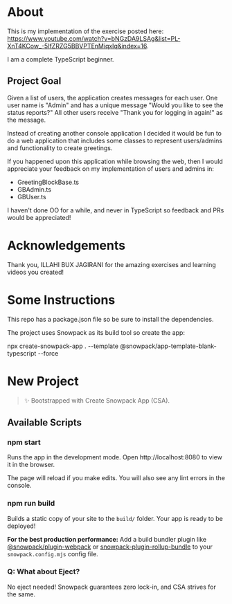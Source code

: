 # About

This is my implementation of the exercise posted here: https://www.youtube.com/watch?v=bNGzDA9LSAg&list=PL-XnT4KCow_-5IfZRZG5BBVPTEnMiqxIq&index=16. 

I am a complete TypeScript beginner.

## Project Goal

Given a list of users, the application creates messages for each user. One user name is "Admin" and has a unique message "Would you like to see the status reports?" All other users receive "Thank you for logging in again!" as the message.

Instead of creating another console application I decided it would be fun to do a web application that includes some classes to represent users/admins and functionality to create greetings. 

If you happened upon this application while browsing the web, then I would appreciate your feedback on my implementation of users and admins in:
* GreetingBlockBase.ts
* GBAdmin.ts
* GBUser.ts

I haven't done OO for a while, and never in TypeScript so feedback and PRs  would be appreciated!

# Acknowledgements

Thank you, ILLAHI BUX JAGIRANI for the amazing exercises and learning videos you created!

# Some Instructions

This repo has a package.json file so be sure to install the dependencies. 

The project uses Snowpack as its build tool so create the app:

npx create-snowpack-app . --template @snowpack/app-template-blank-typescript --force

# New Project

> ✨ Bootstrapped with Create Snowpack App (CSA).

## Available Scripts

### npm start

Runs the app in the development mode.
Open http://localhost:8080 to view it in the browser.

The page will reload if you make edits.
You will also see any lint errors in the console.

### npm run build

Builds a static copy of your site to the `build/` folder.
Your app is ready to be deployed!

**For the best production performance:** Add a build bundler plugin like [@snowpack/plugin-webpack](https://github.com/snowpackjs/snowpack/tree/main/plugins/plugin-webpack) or [snowpack-plugin-rollup-bundle](https://github.com/ParamagicDev/snowpack-plugin-rollup-bundle) to your `snowpack.config.mjs` config file.

### Q: What about Eject?

No eject needed! Snowpack guarantees zero lock-in, and CSA strives for the same.
